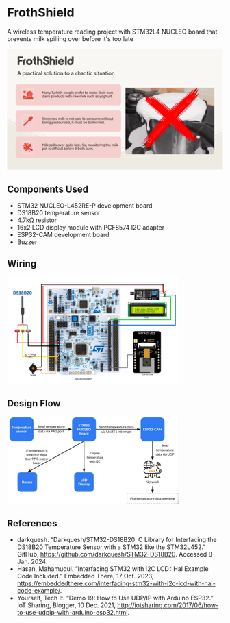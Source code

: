# FrothShield

A wireless temperature reading project with STM32L4 NUCLEO board that prevents milk spilling over before it's too late

<img src="./assets/images/FrothShield.png" alt="FrothShield" width="600"/>

## Components Used  

- STM32 NUCLEO-L452RE-P development board
- DS18B20 temperature sensor
- 4.7kΩ resistor
- 16x2 LCD display module with PCF8574 I2C adapter
- ESP32-CAM development board
- Buzzer

## Wiring

<img src="./assets/images/wiring.png" alt="Wiring Diagram" width="400"/>

## Design Flow

<img src="./assets/images/flowchart.jpg" alt="Wiring Diagram" width="400"/>

## References

- darkquesh. “Darkquesh/STM32-DS18B20: C Library for Interfacing the DS18B20 Temperature Sensor with a STM32 like the STM32L452.” GitHub, <https://github.com/darkquesh/STM32-DS18B20>. Accessed 8 Jan. 2024.
- Hasan, Mahamudul. “Interfacing STM32 with I2C LCD : Hal Example Code Included.” Embedded There, 17 Oct. 2023, <https://embeddedthere.com/interfacing-stm32-with-i2c-lcd-with-hal-code-example/>.
- Yourself, Tech It. “Demo 19: How to Use UDP/IP with Arduino ESP32.” IoT Sharing, Blogger, 10 Dec. 2021, <http://iotsharing.com/2017/06/how-to-use-udpip-with-arduino-esp32.html>.
